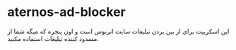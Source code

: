 # aternos-ad-blocker
این اسکریپت برای از بین بردن تبلیغات سایت اترنوس است و اون پنجره که میگه شما از مسدود کننده تبلیغات استفاده مکنید.
